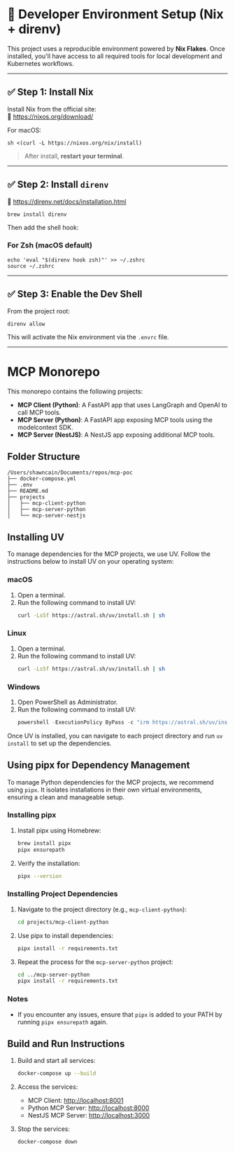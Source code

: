 # 🧪 Developer Environment Setup (Nix + direnv)

This project uses a reproducible environment powered by **Nix Flakes**. Once installed, you'll have access to all required tools for local development and Kubernetes workflows.

---

## ✅ Step 1: Install Nix

Install Nix from the official site:  
🔗 https://nixos.org/download/

For macOS:

    sh <(curl -L https://nixos.org/nix/install)

> After install, **restart your terminal**.

---

## ✅ Step 2: Install `direnv`

🔗 https://direnv.net/docs/installation.html

    brew install direnv

Then add the shell hook:

### For Zsh (macOS default)

    echo 'eval "$(direnv hook zsh)"' >> ~/.zshrc
    source ~/.zshrc

---

## ✅ Step 3: Enable the Dev Shell

From the project root:

    direnv allow

This will activate the Nix environment via the `.envrc` file.

---

# MCP Monorepo

This monorepo contains the following projects:

- **MCP Client (Python)**: A FastAPI app that uses LangGraph and OpenAI to call MCP tools.
- **MCP Server (Python)**: A FastAPI app exposing MCP tools using the modelcontext SDK.
- **MCP Server (NestJS)**: A NestJS app exposing additional MCP tools.

## Folder Structure

```
/Users/shawncain/Documents/repos/mcp-poc
├── docker-compose.yml
├── .env
├── README.md
├── projects
│   ├── mcp-client-python
│   ├── mcp-server-python
│   └── mcp-server-nestjs
```

## Installing UV

To manage dependencies for the MCP projects, we use UV. Follow the instructions below to install UV on your operating system:

### macOS
1. Open a terminal.
2. Run the following command to install UV:
   ```bash
   curl -LsSf https://astral.sh/uv/install.sh | sh
   ```

### Linux
1. Open a terminal.
2. Run the following command to install UV:
   ```bash
   curl -LsSf https://astral.sh/uv/install.sh | sh
   ```

### Windows
1. Open PowerShell as Administrator.
2. Run the following command to install UV:
   ```powershell
   powershell -ExecutionPolicy ByPass -c "irm https://astral.sh/uv/install.ps1 | iex"
   ```

Once UV is installed, you can navigate to each project directory and run `uv install` to set up the dependencies.

## Using pipx for Dependency Management

To manage Python dependencies for the MCP projects, we recommend using `pipx`. It isolates installations in their own virtual environments, ensuring a clean and manageable setup.

### Installing pipx
1. Install pipx using Homebrew:
   ```bash
   brew install pipx
   pipx ensurepath
   ```

2. Verify the installation:
   ```bash
   pipx --version
   ```

### Installing Project Dependencies
1. Navigate to the project directory (e.g., `mcp-client-python`):
   ```bash
   cd projects/mcp-client-python
   ```

2. Use pipx to install dependencies:
   ```bash
   pipx install -r requirements.txt
   ```

3. Repeat the process for the `mcp-server-python` project:
   ```bash
   cd ../mcp-server-python
   pipx install -r requirements.txt
   ```

### Notes
- If you encounter any issues, ensure that `pipx` is added to your PATH by running `pipx ensurepath` again.

## Build and Run Instructions

1. Build and start all services:
   ```bash
   docker-compose up --build
   ```

2. Access the services:
   - MCP Client: [http://localhost:8001](http://localhost:8001)
   - Python MCP Server: [http://localhost:8000](http://localhost:8000)
   - NestJS MCP Server: [http://localhost:3000](http://localhost:3000)

3. Stop the services:
   ```bash
   docker-compose down
   ```